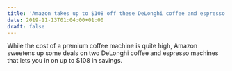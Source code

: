```yaml
---
title: 'Amazon takes up to $108 off these DeLonghi coffee and espresso machines'
date: 2019-11-13T01:04:00+01:00
draft: false
---
```


While the cost of a premium coffee machine is quite high, Amazon sweetens up some deals on two DeLonghi coffee and espresso machines that lets you in on up to $108 in savings.